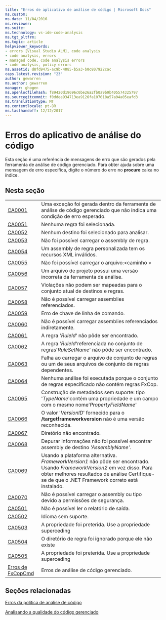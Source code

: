 ```yaml
---
title: "Erros de aplicativo de análise de código | Microsoft Docs"
ms.custom: 
ms.date: 11/04/2016
ms.reviewer: 
ms.suite: 
ms.technology: vs-ide-code-analysis
ms.tgt_pltfrm: 
ms.topic: article
helpviewer_keywords:
- errors [Visual Studio ALM], code analysis
- code analysis, errors
- managed code, code analysis errors
- code analysis, policy errors
ms.assetid: d8fd9475-ac9b-4085-b5a3-b0c807922cac
caps.latest.revision: "23"
author: gewarren
ms.author: gewarren
manager: ghogen
ms.openlocfilehash: f89420d19696c0be26a2fb0a9b9b405574325797
ms.sourcegitcommit: f0ddee934713ea9126fa107018a57a94a05eafd3
ms.translationtype: MT
ms.contentlocale: pt-BR
ms.lasthandoff: 12/12/2017
---
```

# <a name="code-analysis-application-errors"></a>Erros do aplicativo de análise do código
Esta seção é uma referência de mensagens de erro que são gerados pela ferramenta de análise de código gerenciado. Para obter ajuda sobre uma mensagem de erro específica, digite o número do erro no **procure** caixa no índice.  
  
## <a name="in-this-section"></a>Nesta seção  
  
|||  
|-|-|  
|[CA0001](ca0001.md)|Uma exceção foi gerada dentro da ferramenta de análise de código gerenciado que não indica uma condição de erro esperado.|  
|[CA0051](ca0051.md)|Nenhuma regra foi selecionada.|  
|[CA0052](ca0052.md)|Nenhum destino foi selecionado para analisar.|  
|[CA0053](ca0053.md)|Não foi possível carregar o assembly de regra.|  
|[CA0054](ca0054.md)|Um assembly de regra personalizada tem os recursos XML inválidos.|  
|[CA0055](ca0055.md)|Não foi possível carregar o arquivo:\<caminho >|  
|[CA0056](ca0056.md)|Um arquivo de projeto possui uma versão incorreta da ferramenta de análise.|  
|[CA0057](ca0057.md)|Violações não podem ser mapeadas para o conjunto atual de destinos e regras.|  
|[CA0058](ca0058.md)|Não é possível carregar assemblies referenciados.|  
|[CA0059](ca0059.md)|Erro de chave de linha de comando.|  
|[CA0060](ca0060.md)|Não é possível carregar assemblies referenciados indiretamente.|  
|[CA0061](ca0061.md)|A regra '*RuleId*' não pôde ser encontrado.|  
|[CA0062](ca0062.md)|A regra '*RuleId*'referenciada no conjunto de regras'*RuleSetName*' não pôde ser encontrado.|  
|[CA0063](ca0063.md)|Falha ao carregar o arquivo de conjunto de regras ou um de seus arquivos de conjunto de regras dependentes.|  
|[CA0064](ca0064.md)|Nenhuma análise foi executada porque o conjunto de regras especificado não contém regras FxCop.|  
|[CA0065](ca0065.md)|Construção de metadados sem suporte: tipo '*TypeName*'contém uma propriedade e um campo com o mesmo nome'*PropertyFieldName*'|  
|[CA0066](ca0066.md)|O valor '*VersionID*' fornecido para o **/targetframeworkversion** não é uma versão reconhecida.|  
|[CA0067](ca0067.md)|Diretório não encontrado.|  
|[CA0068](ca0068.md)|Depurar informações não foi possível encontrar assembly de destino *'AssemblyName'*.|  
|[CA0069](ca0069.md)|Usando a plataforma alternativa. *FrameworkVersion1* não pôde ser encontrado. Usando *FrameworkVersion2* em vez disso. Para obter melhores resultados de análise Certifique-se de que o .NET Framework correto está instalado.|  
|[CA0070](ca0070.md)|Não é possível carregar o assembly ou tipo devido a permissões de segurança.|  
|[CA0501](ca0501.md)|Não é possível ler o relatório de saída.|  
|[CA0502](ca0502.md)|Idioma sem suporte.|  
|[CA0503](ca0503.md)|A propriedade foi preterida. Use a propriedade superceding|  
|[CA0504](ca0504.md)|O diretório de regra foi ignorado porque ele não existe|  
|[CA0505](ca0505.md)|A propriedade foi preterida. Use a propriedade superceding|  
|[Erros de FxCopCmd](fxcopcmd-errors.md)|Erros de análise de código gerenciado.|  
  
## <a name="related-sections"></a>Seções relacionadas  
 [Erros da política de análise de código](../code-quality/code-analysis-policy-errors.md)  
  
 [Analisando a qualidade do código gerenciado](../code-quality/analyzing-managed-code-quality-by-using-code-analysis.md)  
  
